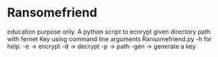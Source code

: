 # Ransomefriend
education purpose only.
A python script to ecnrypt given directory path with fernet Key using command line arguments
Ransomefriend.py -h for help.
-e -> encrypt
-d -> decrypt
-p -> path
-gen -> generate a key
